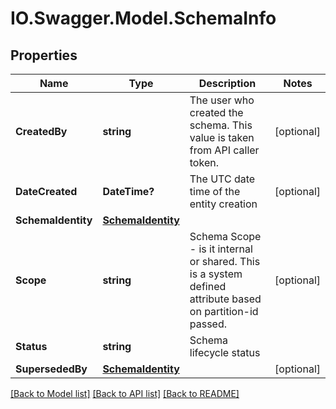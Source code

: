 # IO.Swagger.Model.SchemaInfo
## Properties

Name | Type | Description | Notes
------------ | ------------- | ------------- | -------------
**CreatedBy** | **string** | The user who created the schema. This value is taken from API caller token. | [optional] 
**DateCreated** | **DateTime?** | The UTC date time of the entity creation | [optional] 
**SchemaIdentity** | [**SchemaIdentity**](SchemaIdentity.md) |  | 
**Scope** | **string** | Schema Scope - is it internal or shared. This is a system defined attribute based on partition-id passed. | [optional] 
**Status** | **string** | Schema lifecycle status | 
**SupersededBy** | [**SchemaIdentity**](SchemaIdentity.md) |  | [optional] 

[[Back to Model list]](../README.md#documentation-for-models) [[Back to API list]](../README.md#documentation-for-api-endpoints) [[Back to README]](../README.md)

